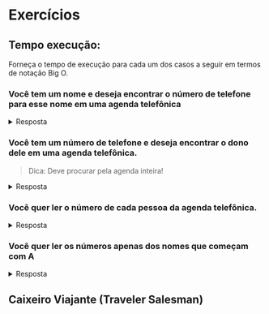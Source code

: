 # Exercícios

## Tempo execução:
Forneça o tempo de execução para cada um dos casos a seguir em termos de notação Big O.

### Você tem um nome e deseja encontrar o número de telefone para esse nome em uma agenda telefônica
<details>
<summary>Resposta</summary>
Big O = O(log n)
</details>

### Você tem um número de telefone e deseja encontrar o dono dele em uma agenda telefônica.
> Dica: Deve procurar pela agenda inteira!

<details>
<summary>Resposta</summary>
Big O = O(n)
</details>

### Você quer ler o número de cada pessoa da agenda telefônica.
<details>
<summary>Resposta</summary>
Big O = O(n)
</details>

### Você quer ler os números apenas dos nomes que começam com A
<details>
<summary>Resposta</summary>
Big O = O(n)

Você pode pensar: “Só estou fazendo isso para 1 dentre 26 caracteres, portanto o tempo de execução deve ser O(n/26).” Uma regra simples é a de ignorar números que são somados, subtraídos, multiplicados ou divididos. Nenhum desses são tempos de execução Big O: O(n + 26), O(n - 26), O(n * 26), O(n / 26). Eles são todos o mesmo que O(n)! Por quê? Se você está com dúvidas, vá para “Notação Big O revisada”, no Capítulo 4, e leia a parte sobre constantes na notação Big O (uma constante é apenas um número; 26 era a constante desta questão).
</details>

## Caixeiro Viajante (Traveler Salesman)

